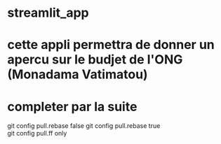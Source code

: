 # streamlit_app
# cette appli permettra de donner un apercu sur le budjet de l'ONG (Monadama Vatimatou)
# completer par la suite


git config pull.rebase false
git config pull.rebase true  
git config pull.ff only